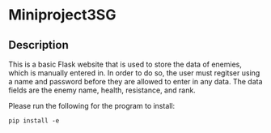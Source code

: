 # Miniproject3SG

## Description
This is a basic Flask website that is used to store the data of enemies, which is manually entered in. In order to
do so, the user must regitser using a name and password before they are allowed to enter in any data.
The data fields are the enemy name, health, resistance, and rank.

Please run the following for the program to install:

```
pip install -e
```
